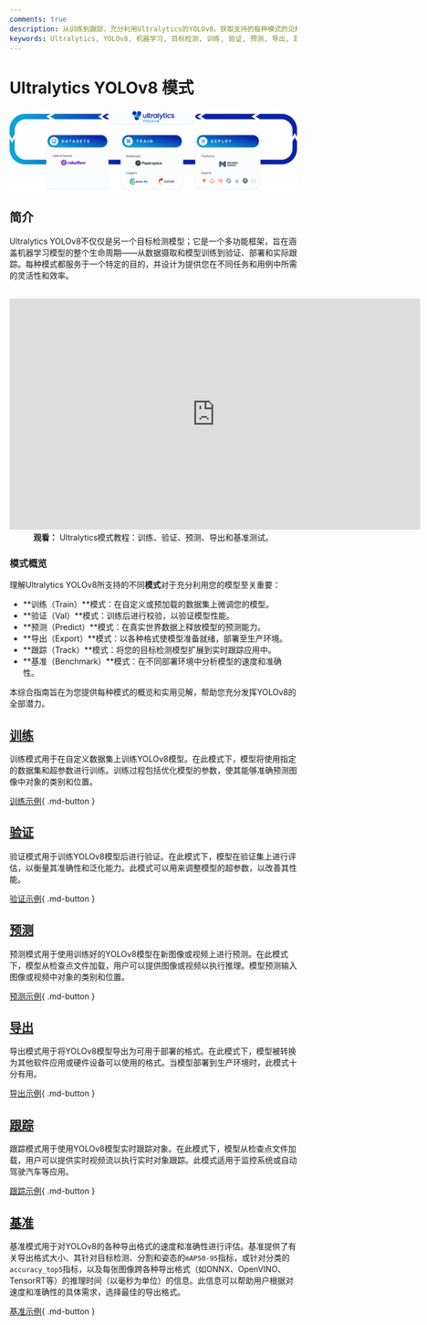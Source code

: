 ```yaml
---
comments: true
description: 从训练到跟踪，充分利用Ultralytics的YOLOv8。获取支持的每种模式的见解和示例，包括验证、导出和基准测试。
keywords: Ultralytics, YOLOv8, 机器学习, 目标检测, 训练, 验证, 预测, 导出, 跟踪, 基准测试
---
```


# Ultralytics YOLOv8 模式

<img width="1024" src="https://github.com/ultralytics/assets/raw/main/yolov8/banner-integrations.png" alt="Ultralytics YOLO生态系统及整合">

## 简介

Ultralytics YOLOv8不仅仅是另一个目标检测模型；它是一个多功能框架，旨在涵盖机器学习模型的整个生命周期——从数据摄取和模型训练到验证、部署和实际跟踪。每种模式都服务于一个特定的目的，并设计为提供您在不同任务和用例中所需的灵活性和效率。

<p align="center">
  <br>
  <iframe width="720" height="405" src="https://www.youtube.com/embed/j8uQc0qB91s?si=dhnGKgqvs7nPgeaM"
    title="YouTube video player" frameborder="0"
    allow="accelerometer; autoplay; clipboard-write; encrypted-media; gyroscope; picture-in-picture; web-share"
    allowfullscreen>
  </iframe>
  <br>
  <strong>观看：</strong> Ultralytics模式教程：训练、验证、预测、导出和基准测试。
</p>

### 模式概览

理解Ultralytics YOLOv8所支持的不同**模式**对于充分利用您的模型至关重要：

- **训练（Train）**模式：在自定义或预加载的数据集上微调您的模型。
- **验证（Val）**模式：训练后进行校验，以验证模型性能。
- **预测（Predict）**模式：在真实世界数据上释放模型的预测能力。
- **导出（Export）**模式：以各种格式使模型准备就绪，部署至生产环境。
- **跟踪（Track）**模式：将您的目标检测模型扩展到实时跟踪应用中。
- **基准（Benchmark）**模式：在不同部署环境中分析模型的速度和准确性。

本综合指南旨在为您提供每种模式的概览和实用见解，帮助您充分发挥YOLOv8的全部潜力。

## [训练](train.md)

训练模式用于在自定义数据集上训练YOLOv8模型。在此模式下，模型将使用指定的数据集和超参数进行训练。训练过程包括优化模型的参数，使其能够准确预测图像中对象的类别和位置。

[训练示例](train.md){ .md-button }

## [验证](val.md)

验证模式用于训练YOLOv8模型后进行验证。在此模式下，模型在验证集上进行评估，以衡量其准确性和泛化能力。此模式可以用来调整模型的超参数，以改善其性能。

[验证示例](val.md){ .md-button }

## [预测](predict.md)

预测模式用于使用训练好的YOLOv8模型在新图像或视频上进行预测。在此模式下，模型从检查点文件加载，用户可以提供图像或视频以执行推理。模型预测输入图像或视频中对象的类别和位置。

[预测示例](predict.md){ .md-button }

## [导出](export.md)

导出模式用于将YOLOv8模型导出为可用于部署的格式。在此模式下，模型被转换为其他软件应用或硬件设备可以使用的格式。当模型部署到生产环境时，此模式十分有用。

[导出示例](export.md){ .md-button }

## [跟踪](track.md)

跟踪模式用于使用YOLOv8模型实时跟踪对象。在此模式下，模型从检查点文件加载，用户可以提供实时视频流以执行实时对象跟踪。此模式适用于监控系统或自动驾驶汽车等应用。

[跟踪示例](track.md){ .md-button }

## [基准](benchmark.md)

基准模式用于对YOLOv8的各种导出格式的速度和准确性进行评估。基准提供了有关导出格式大小、其针对目标检测、分割和姿态的`mAP50-95`指标，或针对分类的`accuracy_top5`指标，以及每张图像跨各种导出格式（如ONNX、OpenVINO、TensorRT等）的推理时间（以毫秒为单位）的信息。此信息可以帮助用户根据对速度和准确性的具体需求，选择最佳的导出格式。

[基准示例](benchmark.md){ .md-button }
